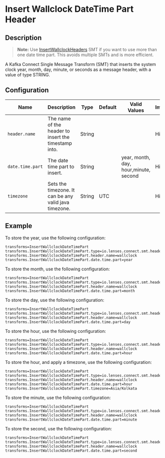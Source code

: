# Insert Wallclock DateTime Part Header

## Description

> **Note:** Use [InsertWallclockHeaders](./InsertWallclockHeaders.md) SMT if you want to use more than one date time
> part. This avoids multiple SMTs and is more efficient.
>
A Kafka Connect Single Message Transform (SMT) that inserts the system clock year, month, day, minute, or seconds as a
message header, with a value of type STRING.

## Configuration

| Name             | Description                                           | Type   | Default | Valid Values                          | Importance |
|------------------|-------------------------------------------------------|--------|---------|---------------------------------------|------------|
| `header.name`    | The name of the header to insert the timestamp into.  | String |         |                                       | High       |
| `date.time.part` | The date time part to insert.                         | String |         | year, month, day, hour,minute, second | High       |
| `timezone`       | Sets the timezone. It can be any valid java timezone. | String | UTC     |                                       | High       |

## Example

To store the year, use the following configuration:

```properties
transforms=InsertWallclockDateTimePart
transforms.InsertWallclockDateTimePart.type=io.lenses.connect.smt.header.InsertWallclockDateTimePart
transforms.InsertWallclockDateTimePart.header.name=wallclock
transforms.InsertWallclockDateTimePart.date.time.part=year
```

To store the month, use the following configuration:

```properties
transforms=InsertWallclockDateTimePart
transforms.InsertWallclockDateTimePart.type=io.lenses.connect.smt.header.InsertWallclockDateTimePart
transforms.InsertWallclockDateTimePart.header.name=wallclock
transforms.InsertWallclockDateTimePart.date.time.part=month
```

To store the day, use the following configuration:

```properties
transforms=InsertWallclockDateTimePart
transforms.InsertWallclockDateTimePart.type=io.lenses.connect.smt.header.InsertWallclockDateTimePart
transforms.InsertWallclockDateTimePart.header.name=wallclock
transforms.InsertWallclockDateTimePart.date.time.part=day
```

To store the hour, use the following configuration:

```properties
transforms=InsertWallclockDateTimePart
transforms.InsertWallclockDateTimePart.type=io.lenses.connect.smt.header.InsertWallclockDateTimePart
transforms.InsertWallclockDateTimePart.header.name=wallclock
transforms.InsertWallclockDateTimePart.date.time.part=hour
```

To store the hour, and apply a timezone, use the following configuration:

```properties
transforms=InsertWallclockDateTimePart
transforms.InsertWallclockDateTimePart.type=io.lenses.connect.smt.header.InsertWallclockDateTimePart
transforms.InsertWallclockDateTimePart.header.name=wallclock
transforms.InsertWallclockDateTimePart.date.time.part=hour
transforms.InsertWallclockDateTimePart.timezone=Asia/Kolkata
```

To store the minute, use the following configuration:

```properties
transforms=InsertWallclockDateTimePart
transforms.InsertWallclockDateTimePart.type=io.lenses.connect.smt.header.InsertWallclockDateTimePart
transforms.InsertWallclockDateTimePart.header.name=wallclock
transforms.InsertWallclockDateTimePart.date.time.part=minute
```

To store the second, use the following configuration:

```properties
transforms=InsertWallclockDateTimePart
transforms.InsertWallclockDateTimePart.type=io.lenses.connect.smt.header.InsertWallclockDateTimePart
transforms.InsertWallclockDateTimePart.header.name=wallclock
transforms.InsertWallclockDateTimePart.date.time.part=second
```